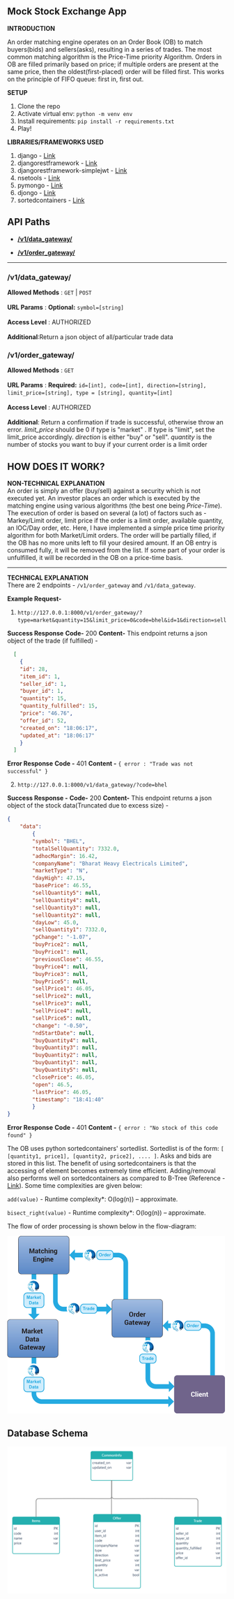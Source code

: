 
**Mock Stock Exchange App**  
----  

**INTRODUCTION**

An order matching engine operates on an Order Book (OB) to match buyers(bids) and sellers(asks), resulting in a series of trades. The most common matching algorithm is the Price-Time priority Algorithm. Orders in OB are filled primarily based on price; if multiple orders are present at the same price, then the oldest(first-placed) order will be filled first. This works on the principle of FIFO queue: first in, first out.  

**SETUP**
 
 1. Clone the repo
 2. Activate virtual env: `python -m venv env`
 3. Install requirements: `pip install -r requirements.txt`
 4. Play!

**LIBRARIES/FRAMEWORKS USED**
 
 1. django - [Link](https://www.djangoproject.com/)
 2. djangorestframework - [Link](https://www.django-rest-framework.org/)
 3. djangorestframework-simplejwt - [Link](https://django-rest-framework-simplejwt.readthedocs.io/en/latest/)
 4. nsetools - [Link](https://nsetools.readthedocs.io/)
 5. pymongo - [Link](https://pymongo.readthedocs.io/en/stable/)
 6. djongo - [Link](https://www.djongomapper.com/)
 7. sortedcontainers - [Link](http://www.grantjenks.com/docs/sortedcontainers/)
 
## API Paths  
* [**/v1/data_gateway/**](#v1datagateway)  
  
  
* [**/v1/order_gateway/**](#v1ordergateway)  
  
  
  
___  
### /v1/data_gateway/  
**Allowed Methods** : `GET` | `POST`  
<br>**URL Params** : **Optional:** `symbol=[string]`  
<br>**Access Level** : AUTHORIZED  
<br>**Additional**:Return a json object of all/particular trade data  
  
### /v1/order_gateway/  
**Allowed Methods** : `GET`  
<br>**URL Params** : **Required:** `id=[int], code=[int], direction=[string], limit_price=[string], type = [string], quantity=[int]`  
<br>**Access Level** : AUTHORIZED  
<br>**Additional**: Return a confirmation if trade is successful, otherwise throw an error. <em> limit_price </em> should be 0 if type is "market" . If type is "limit", set the limit_price accordingly. <em>direction</em> is either "buy" or "sell". <em>quantity</em> is the number of stocks you want to buy if your current order is a limit order  
 
 ## HOW DOES IT WORK? 

 
****NON-TECHNICAL EXPLANATION****</br>
An order is simply an offer (buy/sell) against a security which is not executed yet. An investor places an order which is executed by the matching engine using various algorithms (the best one being *Price-Time*). The execution of order is based on several (a lot) of factors such as - Markey/Limit order, limit price if the order is a limit order, available  quantity, an IOC/Day order, etc. Here, I have implemented a simple price time priority algorithm for both Market/Limit orders. The order will be partially filled, if the OB has no more units left to fill your desired amount. If an OB entry is consumed fully, it will be removed from the list. If some part of your order is unfulfilled, it will be recorded in the OB on a price-time basis. 

----

****TECHNICAL EXPLANATION****</br>
There are 2 endpoints - `/v1/order_gateway` and `/v1/data_gateway`. 

**Example Request-** 

 1.  `http://127.0.0.1:8000/v1/order_gateway/?type=market&quantity=15&limit_price=0&code=bhel&id=1&direction=sell`
 
**Success Response** 
**Code-** 200
**Content-** This endpoint returns a json object of the trade (if fulfilled) - 
```json
  [
    {
    "id": 28,
    "item_id": 1,
    "seller_id": 1,
    "buyer_id": 1,
    "quantity": 15,
    "quantity_fulfilled": 15,
    "price": "46.76",
    "offer_id": 52,
    "created_on": "18:06:17",
    "updated_at": "18:06:17"
    }
  ]

```
**Error Response**
**Code -** 401
**Content -** `{ error : "Trade was not successful" }`


 2.  `http://127.0.0.1:8000/v1/data_gateway/?code=bhel`


**Success Response -** 
**Code-** 200
**Content-** This endpoint returns a json object of the stock data(Truncated due to excess size) -
```json
{
    "data":
        {
        "symbol": "BHEL",
        "totalSellQuantity": 7332.0,
        "adhocMargin": 16.42,
        "companyName": "Bharat Heavy Electricals Limited",
        "marketType": "N",
        "dayHigh": 47.15,
        "basePrice": 46.55,
        "sellQuantity5": null,
        "sellQuantity4": null,
        "sellQuantity3": null,
        "sellQuantity2": null,
        "dayLow": 45.0,
        "sellQuantity1": 7332.0,
        "pChange": "-1.07",
        "buyPrice2": null,
        "buyPrice1": null,
        "previousClose": 46.55,
        "buyPrice4": null,
        "buyPrice3": null,
        "buyPrice5": null,
        "sellPrice1": 46.05,
        "sellPrice2": null,
        "sellPrice3": null,
        "sellPrice4": null,
        "sellPrice5": null,
        "change": "-0.50",
        "ndStartDate": null,
        "buyQuantity4": null,
        "buyQuantity3": null,
        "buyQuantity2": null,
        "buyQuantity1": null,
        "buyQuantity5": null,
        "closePrice": 46.05,
        "open": 46.5,
        "lastPrice": 46.05,
        "timestamp": "18:41:40"
        }
}
```
 
**Error Response**
**Code -** 401
**Content -** `{ error : "No stock of this code found" }`


The OB uses python sortedcontainers' sortedlist. Sortedlist is of the form:  `[ [quantity1, price1], [quantity2, price2], .... ]`. Asks and bids are stored in this list. The benefit of using sortedcontainers is that the accessing of element becomes extremely time efficient. Adding/removal also performs well on sortedcontainers as compared to B-Tree (Reference - [Link](grantjenks.com/docs/sortedcontainers/performance.html#id2)). Some time complexities are given below:

`add(value)` - Runtime complexity*: O(log(n)) – approximate.<br/>

`bisect_right(value)` - Runtime complexity*: O(log(n)) – approximate.

 The flow of order processing is shown below in the flow-diagram:
 
  
![order flow](https://github.com/ag602/mockstock/blob/master/stockex/static/images/documentation/flow.png?raw=true)


## Database Schema  
![db schema](https://github.com/ag602/mockstock/blob/master/stockex/static/images/documentation/temp.jpg?raw=true)
 
